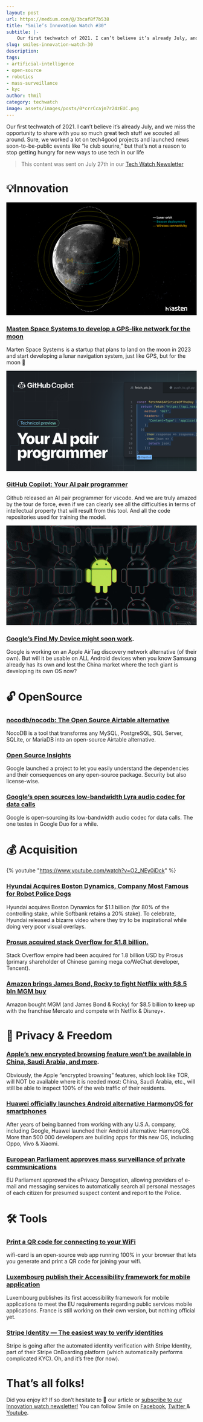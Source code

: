 ```yaml
---
layout: post
url: https://medium.com/@/3bcaf8f7b538
title: "Smile’s Innovation Watch #30"
subtitle: |-
    Our first techwatch of 2021. I can’t believe it’s already July, and we miss the opportunity to share with you so much great tech stuff we…
slug: smiles-innovation-watch-30
description:
tags:
- artificial-intelligence
- open-source
- robotics
- mass-surveillance
- kyc
author: thmil
category: techwatch
image: assets/images/posts/0*crrCcajm7r24zEUC.png
---
```


Our first techwatch of 2021. I can’t believe it’s already July, and we miss the opportunity to share with you so much great tech stuff we scouted all around. Sure, we worked a lot on tech4good projects and launched news soon-to-be-public events like “le club sourire,” but that’s not a reason to stop getting hungry for new ways to use tech in our life

> This content was sent on July 27th in our [Tech Watch Newsletter](https://mailchi.mp/c414f1508567/techwatch)

# 💡Innovation

![](/assets/images/posts/0*crrCcajm7r24zEUC.png)

### [Masten Space Systems to develop a GPS-like network for the moon](https://techcrunch.com/2021/07/13/masten-space-systems-to-develop-a-gps-like-network-for-the-moon/)

Marten Space Systems is a startup that plans to land on the moon in 2023 and start developing a lunar navigation system, just like GPS, but for the moon 🤯

![](/assets/images/posts/0*Kt4xcp0mLI60dDbp.png)

### [GitHub Copilot: Your AI pair programmer](https://copilot.github.com/)

Github released an AI pair programmer for vscode. And we are truly amazed by the tour de force, even if we can clearly see all the difficulties in terms of intellectual property that will result from this tool. And all the code repositories used for training the model.

![](/assets/images/posts/0*XRBSps_eTHg61xnM.jpg)

### [Google’s Find My Device might soon work](https://www.theverge.com/2021/6/18/22540625/google-find-my-device-android-spot-location-network).

Google is working on an Apple AirTag discovery network alternative (of their own). But will it be usable on ALL Android devices when you know Samsung already has its own and lost the China market where the tech giant is developing its own OS now?

# 🔓 OpenSource

### [nocodb/nocodb: The Open Source Airtable alternative](https://github.com/nocodb/nocodb)

NocoDB is a tool that transforms any MySQL, PostgreSQL, SQL Server, SQLite, or MariaDB into an open-source Airtable alternative.

### [Open Source Insights](https://deps.dev/)

Google launched a project to let you easily understand the dependencies and their consequences on any open-source package. Security but also license-wise.

### [Google’s open sources low-bandwidth Lyra audio codec for data calls](https://tech.hindustantimes.com/mobile/news/googles-open-sources-low-bandwidth-lyra-audio-codec-for-data-calls-71617733101171.html)

Google is open-sourcing its low-bandwidth audio codec for data calls. The one testes in Google Duo for a while.

# 💰 Acquisition

{% youtube "https://www.youtube.com/watch?v=O2_NEy0iDck" %}

### [Hyundai Acquires Boston Dynamics, Company Most Famous for Robot Police Dogs](https://www.vice.com/en/article/bvz7bm/hyundai-acquires-boston-dynamics-company-most-famous-for-robot-police-dogs)

Hyundai acquires Boston Dynamics for $1.1 billion (for 80% of the controlling stake, while Softbank retains a 20% stake). To celebrate, Hyundai released a bizarre video where they try to be inspirational while doing very poor visual overlays.

### [Prosus acquired stack Overflow for $1.8 billion.](https://techcrunch.com/2021/06/02/stack-overflow-acquired-by-prosus-for-a-reported-1-8-billion)

Stack Overflow empire had been acquired for 1.8 billion USD by Prosus (primary shareholder of Chinese gaming mega co/WeChat developer, Tencent).

### [Amazon brings James Bond, Rocky to fight Netflix with $8.5 bln MGM buy](https://www.reuters.com/technology/amazon-snaps-up-james-bond-owner-mgm-845-bln-streaming-war-heats-up-2021-05-26/)

Amazon bought MGM (and James Bond & Rocky) for $8.5 billion to keep up with the franchise Mercato and compete with Netflix & Disney+.

# 🗽 Privacy & Freedom

### [Apple’s new encrypted browsing feature won’t be available in China, Saudi Arabia, and more](https://techcrunch.com/2021/06/07/apple-private-relay-unavailable-in-china/).

Obviously, the Apple “encrypted browsing” features, which look like TOR, will NOT be available where it is needed most: China, Saudi Arabia, etc., will still be able to inspect 100% of the web traffic of their residents.

### [Huawei officially launches Android alternative HarmonyOS for smartphones](https://techcrunch.com/2021/06/02/huawei-officially-launches-android-alternative-harmonyos-for-smartphones/)

After years of being banned from working with any U.S.A. company, including Google, Huawei launched their Android alternative: HarmonyOS. More than 500 000 developers are building apps for this new OS, including Oppo, Vivo & Xiaomi.

### [European Parliament approves mass surveillance of private communications](https://www.patrick-breyer.de/en/chatcontrol-european-parliament-approves-mass-surveillance-of-private-communications/)

EU Parliament approved the ePrivacy Derogation, allowing providers of e-mail and messaging services to automatically search all personal messages of each citizen for presumed suspect content and report to the Police.

# 🛠 Tools

### [Print a QR code for connecting to your WiFi](https://github.com/bndw/wifi-card)

wifi-card is an open-source web app running 100% in your browser that lets you generate and print a QR code for joining your wifi.

### [Luxembourg publish their Accessibility framework for mobile application](https://accessibilite.public.lu/fr/raam1/index.html)

Luxembourg publishes its first accessibility framework for mobile applications to meet the EU requirements regarding public services mobile applications. France is still working on their own version, but nothing official yet.

### [Stripe Identity — The easiest way to verify identities](https://www.producthunt.com/posts/stripe-identity-2)

Stripe is going after the automated identity verification with Stripe Identity, part of their Stripe OnBoarding platform (which automatically performs complicated KYC). Oh, and it’s free (for now).

# That’s all folks!

Did you enjoy it? If so don’t hesitate to 👏 our article or [subscribe to our Innovation watch newsletter!](https://mailchi.mp/c414f1508567/techwatch) You can follow Smile on [Facebook](https://www.facebook.com/smileopensource), [Twitter ](https://www.twitter.com/GroupeSmile)& [Youtube](http://www.youtube.com/user/SmileOpenSource).


